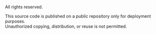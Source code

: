 All rights reserved.

This source code is published on a public repository only for deployment purposes.  
Unauthorized copying, distribution, or reuse is not permitted.
